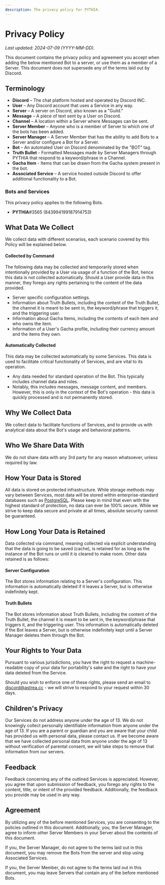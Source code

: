 ```yaml
---
description: The privacy policy for PYTHIA.
---
```


# Privacy Policy

*Last updated: 2024-07-09 (YYYY-MM-DD).*

This document contains the privacy policy and agreement you accept when adding the below mentioned Bot to a server, or use them as a member of a Server. This document does not supersede any of the terms laid out by Discord.

## Terminology

-   **Discord** – The chat platform hosted and operated by Discord INC.
-   **User** – Any Discord account that uses a Service in any way.
-   **Server** – A server on Discord, also known as a "Guild."
-   **Message** – A piece of text sent by a User on Discord.
-   **Channel** – A location within a Server where Messages can be sent.
-   **Server Member** – Anyone who is a member of Server to which one of the bots has been added.
-   **Server Manager** – A Server Member that has the ability to add Bots to a Server and/or configure a Bot for a Server.
-   **Bot** – An automated User on Discord denominated by the "BOT" tag.
-   **Truth Bullet** - Formatted Messages made by Server Managers through PYTHIA that respond to a keyword/phrase in a Channel.
-   **Gacha Item** - Items that can be drawn from the Gacha system present in the bot.
-   **Associated Service** – A service hosted outside Discord to offer additional functionality to a Bot.

### Bots and Services

This privacy policy applies to the following Bots.
-   **PYTHIA**#3565 (843994199187914753)

## What Data We Collect

We collect data with different scenarios, each scenario covered by this Policy will be explained below.

#### Collected by Command

The following data may be collected and temporarily stored when intentionally provided by a User via usage of a function of the Bot, hence this data is not collected automatically. Should a User provide data in this manner, they forego any rights pertaining to the content of the data provided.

-   Server specific configuration settings.
-   Information about Truth Bullets, including the content of the Truth Bullet, the channel it is meant to be sent in, the keyword/phrase that triggers it, and the triggering user.
-   Information about Gacha Items, including the contents of each item and who owns the item.
-   Information of a User's Gacha profile, including their currency amount and the items they own.

#### Automatically Collected

This data may be collected automatically by some Services. This data is used to facilitate critical functionality of Services, and are vital to its operation.

-   Any data needed for standard operation of the Bot. This typically includes channel data and roles.
  -   Notably, this includes messages, message content, and members. However, this is only in the context of the Bot's operation - this data is quickly processed and is not permanently stored.

## Why We Collect Data

We collect data to facilitate functions of Services, and to provide us with analytical data about the Bot's usage and behavioral patterns.

## Who We Share Data With

We do not share data with any 3rd party for any reason whatsoever, unless required by law.

## How Your Data is Stored

All data is stored on protected infrastructure. While storage methods may vary between Services, most data will be stored within enterprise-standard databases such as [PostgreSQL](https://www.postgresql.org/). Please keep in mind that even with the highest standard of protection, no data can ever be 100% secure. While we strive to keep data secure and private at all times, absolute security cannot be guaranteed.

## How Long Your Data is Retained

Data collected via command, meaning collected via explicit understanding that the data is going to be saved (cache), is retained for as long as the instance of the Bot runs or until it is cleared to make room. Other data retained is as follows:

#### Server Configuration

The Bot stores information relating to a Server's configuration. This information is automatically deleted if it leaves a Server, but is otherwise indefinitely kept.

#### Truth Bullets

The Bot stores information about Truth Bullets, including the content of the Truth Bullet, the channel it is meant to be sent in, the keyword/phrase that triggers it, and the triggering user. This information is automatically deleted if the Bot leaves a Server, but is otherwise indefinitely kept until a Server Manager deletes them through the Bot.

## Your Rights to Your Data

Pursuant to various jurisdictions, you have the right to request a machine-readable copy of your data for portability's sake and the right to have your data deleted from the Service.

Should you wish to enforce one of these rights, please send an email to [discord@astrea.cc](mailto:discord@astrea.cc) - we will strive to respond to your request within 30 days.

## Children's Privacy

Our Services do not address anyone under the age of 13. We do not knowingly collect personally identifiable information from anyone under the age of 13. If you are a parent or guardian and you are aware that your child has provided us with personal data, please contact us. If we become aware that we have collected personal data from anyone under the age of 13 without verification of parental consent, we will take steps to remove that information from our servers.

## Feedback

Feedback concerning any of the outlined Services is appreciated. However, you agree that upon submission of feedback, you forego any rights to the content, title, or intent of the provided feedback. Additionally, the feedback you provide may be used in any way.

## Agreement

By utilizing any of the before mentioned Services, you are consenting to the policies outlined in this document. Additionally, you, the Server Manager, agree to inform other Server Members in your Server about the contents of this document.

If you, the Server Manager, do not agree to the terms laid out in this document, you may remove the Bots from the server and stop using Associated Services.

If you, the Server Member, do not agree to the terms laid out in this document, you may leave Servers that contain any of the before mentioned Bots.